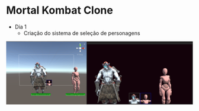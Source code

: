# Mortal Kombat Clone

- Dia 1
  - Criação do sistema de seleção de personagens

![](docs/selection_menu.PNG)
